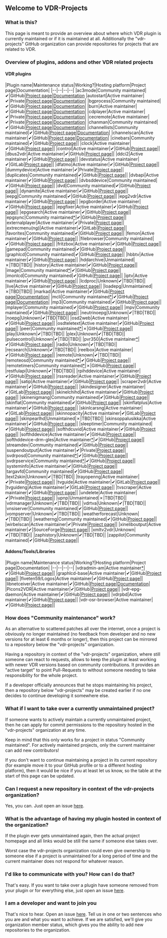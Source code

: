 ## Welcome to VDR-Projects

### What is this?

This page is meant to provide an overview about where which VDR plugin is currently maintained or if it is maintained at all. Additionally the "vdr-projects" GitHub organization can provide repositories for projects that are related to VDR.

### Overview of plugins, addons and other VDR related projects

#### VDR plugins

|Plugin name|Maintenance status|Working?|Hosting platform|Project page|Documentation|
|--|--|--|--|
|ac3mode|Community maintained|✔|GitHub|[Project page](https://github.com/vdr-projects/vdr-plugin-ac3mode)|[Documentation](https://github.com/vdr-projects/vdr-plugin-ac3mode/wiki)
|autostart|Active maintainer|✔|Private|[Project page](https://www.uli-eckhardt.de/vdr/autostart.en.shtml)|[Documentation](https://www.uli-eckhardt.de/vdr/autostart.en.shtml)|
|bgprocess|Community maintained|✔|GitHub|[Project page](https://github.com/vdr-projects/vdr-plugin-bgprocess)|[Documentation](https://github.com/vdr-projects/vdr-plugin-bgprocess/wiki)|
|burn|Active maintainer|✔|GitHub|[Project page](https://github.com/FireFlyVDR/vdr-plugin-burn)|[Documentation](https://github.com/FireFlyVDR/vdr-plugin-burn/blob/main/README)|
|cdplayer|Active maintainer|✔|Private|[Project page](https://uli-eckhardt.de/vdr/cdplayer.en.shtml)|[Documentation](https://uli-eckhardt.de/vdr/cdplayer.en.shtml)|
|cecremote|Active maintainer|✔|Private|[Project page](https://uli-eckhardt.de/vdr/cec.en.shtml)|[Documentation](https://uli-eckhardt.de/vdr/cec.en.shtml)|
|chanman|Community maintained|✔|GitHub|[Project page](https://github.com/vdr-projects/vdr-plugin-chanman)|[Documentation](https://github.com/vdr-projects/vdr-plugin-chanman/wiki)|
|channellists|Community maintained|✔|GitHub|[Project page](https://github.com/vdr-projects/vdr-plugin-channellists)|[Documentation](https://github.com/vdr-projects/vdr-plugin-channellists/wiki)|
|channelscan|Active maintainer|✔|GitHub|[Project page](https://github.com/ua0lnj/vdr-plugin-channelscan)|[Documentation](https://github.com/ua0lnj/vdr-plugin-channelscan/blob/master/README)|
|cinebars|Community maintained|✔|GitHub|[Project page](https://github.com/vdr-projects/vdr-plugin-cinebars)||
|clock|Active maintainer|✔|GitHub|[Project page](https://github.com/madmartin/vdr-clock)||
|control|Active maintainer|✔|GitHub|[Project page](https://github.com/wirbel-at-vdr-portal/vdr-plugin-control)||
|dbus2vdr|Active maintainer|✔|GitHub|[Project page](https://github.com/flensrocker/vdr-plugin-dbus2vdr)||
|ddci2|Active maintainer|✔|GitHub|[Project page](https://github.com/jasmin-j/vdr-plugin-ddci2)||
|devstatus|Active maintainer|✔|GitLab|[Project page](https://gitlab.com/kamel5/devstatus)||
|dfatmo|Active maintainer|✔|GitHub|[Project page](https://github.com/durchflieger/dfatmo)||
|dummydevice|Active maintainer|✔|Private|[Project page](http://phivdr.dyndns.org/vdr/vdr-dummydevice/)||
|duplicates|Community maintained|✔|GitHub|[Project page](https://github.com/vdr-projects/vdr-plugin-duplicates)||
|dvbapi|Active maintainer|✔|GitHub|[Project page](https://github.com/manio/vdr-plugin-dvbapi)||
|dvbsddevice|Community maintained|✔|GitHub|[Project page](https://github.com/vdr-projects/vdr-plugin-dvbsddevice)||
|dvd|Community maintained|✔|GitHub|[Project page](https://github.com/vdr-projects/vdr-plugin-dvd)||
|dynamite|Active maintainer|✔|GitHub|[Project page](https://github.com/MarkusEh/vdr-plugin-dynamite)||
|eepg|Community maintained|✔|GitHub|[Project page](https://github.com/vdr-projects/vdr-plugin-eepg)||
|epg2vdr|Active maintainer|✔|GitHub|[Project page](https://github.com/horchi/vdr-plugin-epg2vdr)||
|epgborder|Active maintainer|✔|GitHub|[Project page](https://github.com/M-Reimer/vdr-plugin-epgborder)||
|epgfixer|Active maintainer|✔|GitHub|[Project page](https://github.com/vdr-projects/vdr-plugin-epgfixer)||
|epgsearch|Active maintainer|✔|GitHub|[Project page](https://github.com/vdr-projects/vdr-plugin-epgsearch)||
|epgsync|Community maintained[*](https://www.vdr-portal.de/forum/index.php?thread/134129-https-github-com-vdr-projects-teilweise-wiederbelebt/&postID=1347159#post1347159)|✔|GitHub|[Project page](https://github.com/vdr-projects/vdr-plugin-epgsync)||
|externalplayer|Active maintainer|✔|Private|[Project page](https://www.uli-eckhardt.de/vdr/external.en.shtml)||
|extrecmenu(ng)|Active maintainer|✔|GitLab|[Project page](https://gitlab.com/kamel5/extrecmenung)||
|favorites|Community maintained|✔|GitHub|[Project page](https://github.com/vdr-projects/vdr-plugin-favorites)||
|femon|Active maintainer|✔|GitHub|[Project page](https://github.com/rofafor/vdr-plugin-femon)||
|filebrowser|Community maintained|✔|GitHub|[Project page](https://github.com/vdr-projects/vdr-plugin-filebrowser)||
|fritzbox|Active maintainer|✔|GitHub|[Project page](https://github.com/jowi24/vdr-fritz)||
|gamepad|Community maintained|✔|GitHub|[Project page](https://github.com/vdr-projects/vdr-plugin-gamepad)||
|graphlcd|Community maintained|✔|GitHub|[Project page](https://github.com/vdr-projects/vdr-plugin-graphlcd)||
|hbbtv|Active maintainer|✔|GitHub|[Project page](https://github.com/Zabrimus/vdr-plugin-hbbtv)||
|hddarchive|Unmaintained|✗|TBD|TBD||
|history|Active maintainer|✔|GitHub|[Project page](https://github.com/vdr-projects/vdr-plugin-history)||
|image|Community maintained[*](https://github.com/vdr-projects/vdr-plugin-image/issues/1#issuecomment-1200418878)|✔|GitHub|[Project page](https://github.com/vdr-projects/vdr-plugin-image)||
|imonlcd|Community maintained|✔|GitHub|[Project page](https://github.com/vdr-projects/vdr-plugin-imonlcd)||
|iptv|Active maintainer|✔|GitHub|[Project page](https://github.com/rofafor/vdr-plugin-iptv)||
|lcdproc|Unknown|✔|TBD|TBD||
|live|Active maintainer|✔|GitHub|[Project page](https://github.com/MarkusEh/vdr-plugin-live)||
|loadepg|Unmaintained|✗|TBD|TBD||
|markad|Active maintainer|✔|GitHub|[Project page](https://github.com/kfb77/vdr-plugin-markad)|[Documentation](https://github.com/kfb77/vdr-plugin-markad/wiki)|
|mcli|Community maintained[*](https://github.com/vdr-projects/vdr-plugin-mcli/pull/1#issuecomment-765527863)|✔|GitHub|[Project page](https://github.com/vdr-projects/vdr-plugin-mcli)|[Documentation](https://github.com/vdr-projects/vdr-plugin-mcli/blob/master/README)|
|mp3|Community maintained|✔|GitHub|[Project page](https://github.com/vdr-projects/vdr-plugin-mp3)||
|mplayer|Community maintained|✔|GitHub|[Project page](https://github.com/vdr-projects/vdr-plugin-mp3)||
|mpv|Community maintained|✔|GitHub|[Project page](https://github.com/vdr-projects/vdr-plugin-mpv)||
|neutrinoepg|Unknown|✔|TBD|TBD||
|noepg|Unknown|✔|TBD|TBD||
|osd2web|Active maintainer|✔|GitHub|[Project page](https://github.com/horchi/vdr-plugin-osd2web)||
|osdteletext|Active maintainer|✔|GitHub|[Project page](https://github.com/vdr-projects/vdr-plugin-osdteletext)||
|peer|Community maintained[*](https://www.vdr-portal.de/forum/index.php?thread/134129-https-github-com-vdr-projects-teilweise-wiederbelebt/&postID=1347159#post1347159)|✗|GitHub|[Project page](https://github.com/vdr-projects/vdr-plugin-peer)||
|play|Unknown|✔|TBD|TBD||
|plex|Unknown|✔|TBD|TBD||
|pulsecontrol|Unknown|✔|TBD|TBD||
|pvr350|Active maintainer[*](https://github.com/vdr-projects/vdr-projects.github.io/issues/15#issuecomment-1407390635)|✔|GitHub|[Project page](https://github.com/vdr-projects/vdr-plugin-pvr350)||
|radio|Unknown|✔|TBD|TBD||
|recsearch|Unknown|✔|TBD|TBD||
|reelbox|Active maintainer|✔|GitHub|[Project page](https://github.com/pbiering/vdr-plugin-reelbox)||
|remote|Unknown|✔|TBD|TBD||
|remoteosd|Community maintained[*](https://www.vdr-portal.de/forum/index.php?thread/134129-https-github-com-vdr-projects-teilweise-wiederbelebt/&postID=1347159#post1347159)|✔|GitHub|[Project page](https://github.com/vdr-projects/vdr-plugin-remoteosd)||
|remotetimers|Community maintained[*](https://www.vdr-portal.de/forum/index.php?thread/134129-https-github-com-vdr-projects-teilweise-wiederbelebt/&postID=1347159#post1347159)|✗|GitHub|[Project page](https://github.com/vdr-projects/vdr-plugin-remotetimers)||
|restfulapi|Unknown|✔|TBD|TBD||
|rpihddevice|Active maintainer|✔|GitHub|[Project page](https://github.com/reufer/rpihddevice)||
|rssreader|Active maintainer|✔|GitHub|[Project page](https://github.com/rofafor/vdr-plugin-rssreader)||
|satip|Active maintainer|✔|GitHub|[Project page](https://github.com/rofafor/vdr-plugin-satip)||
|scraper2vdr|Active maintainer|✔|GitHub|[Project page](https://github.com/horchi/scraper2vdr)||
|skindesigner|Active maintainer|✔|GitLab|[Project page](https://gitlab.com/kamel5/skindesigner)||
|skinelchihd|Active maintainer|✔|GitHub|[Project page](https://github.com/FireFlyVDR/vdr-plugin-skinelchihd)||
|skinenigmang|Community maintained|✔|GitHub|[Project page](https://github.com/vdr-projects/vdr-plugin-skinenigmang)||
|skinflat|Community maintained|✔|GitHub|[Project page](https://github.com/vdr-projects/vdr-plugin-skinflat)||
|skinflatplus|Active maintainer|✔|GitHub|[Project page](https://github.com/MegaV0lt/vdr-plugin-skinflatplus)||
|skinlcarsng|Active maintainer|✔|GitLab|[Project page](https://gitlab.com/kamel5/skinlcarsng)||
|skinnopacity|Active maintainer|✔|GitLab|[Project page](https://gitlab.com/kamel5/SkinNopacity)||
|skinpearlhd|Unmaintained|✗|TBD|TBD||
|skinsoppalusikka|Active maintainer|✔|GitHub|[Project page](https://github.com/rofafor/vdr-plugin-skinsoppalusikka)||
|sleeptimer|Community maintained|✔|GitHub|[Project page](https://github.com/vdr-projects/vdr-plugin-sleeptimer)||
|softhdcuvid|Active maintainer|✔|GitHub|[Project page](https://github.com/jojo61/vdr-plugin-softhdcuvid)||
|softhddevice|Active maintainer|✔|GitHub|[Project page](https://github.com/ua0lnj/vdr-plugin-softhddevice)||
|softhddevice-drm-gles|Active maintainer[*](https://github.com/vdr-projects/vdr-projects.github.io/issues/19)|✔|GitHub|[Project page](https://github.com/rellla/vdr-plugin-softhddevice-drm-gles)||
|streamdev|Community maintained|✔|GitHub|[Project page](https://github.com/vdr-projects/vdr-plugin-streamdev)||
|suspendoutput|Active maintainer|✔|Private|[Project page](http://phivdr.dyndns.org/vdr/vdr-suspendoutput/)||
|svdrposd|Community maintained[*](https://www.vdr-portal.de/forum/index.php?thread/134129-https-github-com-vdr-projects-teilweise-wiederbelebt/&postID=1347159#post1347159)|✔|GitHub|[Project page](https://github.com/vdr-projects/vdr-plugin-svdrposd)||
|svdrpservice|Community maintained[*](https://www.vdr-portal.de/forum/index.php?thread/134129-https-github-com-vdr-projects-teilweise-wiederbelebt/&postID=1347159#post1347159)|✔|GitHub|[Project page](https://github.com/vdr-projects/vdr-plugin-svdrpservice)||
|systeminfo|Active maintainer|✔|GitHub|[Project page](https://github.com/FireFlyVDR/vdr-plugin-systeminfo)||
|targavfd|Community maintained|✔|GitHub|[Project page](https://github.com/vdr-projects/vdr-plugin-targavfd)||
|text2skin|Unknown|✔|TBD|TBD||
|trayopenng|Active maintainer|✔|Private|[Project page](https://uli-eckhardt.de/vdr/trayopenng.en.shtml)||
|tvguide|Active maintainer|✔|GitLab|[Project page](https://gitlab.com/kamel5/tvguide)||
|tvguideng|Active maintainer|✔|GitLab|[Project page](https://gitlab.com/kamel5/tvguideng)||
|tvscraper|Active maintainer|✔|GitHub|[Project page](https://github.com/MarkusEh/vdr-plugin-tvscraper)||
|undelete|Active maintainer|✔|Private|[Project page](http://phivdr.dyndns.org/vdr/vdr-undelete/)||
|upnp|Unmaintained|✗|TBD|TBD||
|vdrmanager|Unknown|✔|TBD|TBD||
|vdrtva|Unknown|✔|TBD|TBD||
|vnsiserver|Community maintained|✔|GitHub|[Project page](https://github.com/vdr-projects/vdr-plugin-vnsiserver)||
|vompserver|Unknown|✔|TBD|TBD||
|weatherforecast|Unknown|✔|TBD|TBD||
|weatherng|Community maintained|✔|GitHub|[Project page](https://github.com/vdr-projects/vdr-plugin-weatherng)||
|wirbelscan|Active maintainer|✔|Private|[Project page](https://www.gen2vdr.de/wirbel/wirbelscan/index2.html)||
|xineliboutput|Active maintainer|✔|SourceForge|[Project page](https://sourceforge.net/projects/xineliboutput/)||
|xmltv2vdr|Unknown|✔|TBD|TBD||
|zaphistory|Unknown|✔|TBD|TBD||
|zappilot|Community maintained|✔|GitHub|[Project page](https://github.com/vdr-projects/vdr-plugin-zappilot)||

#### Addons/Tools/Libraries

|Plugin name|Maintenance status|Working?|Hosting platform|Project page|Documentation|
|--|--|--|--|
|vdradmin-am|Active maintainer[*](https://github.com/vdr-projects/vdradmin-am/issues/1#issuecomment-1424003723)|✔|GitHub|[Project page](https://github.com/vdr-projects/vdradmin-am)||
|graphlcd-base|Active maintainer|✔|GitHub|[Project page](https://github.com/M-Reimer/graphlcd-base)||
|fiveten59/Logos|Active maintainer|✔|GitHub|[Project page](https://github.com/fiveten59/Logos)||
|libnetceiver|Active maintainer|✔|GitHub|[Project page](https://github.com/vdr-projects/libnetceiver)|[Documentation](https://github.com/vdr-projects/libnetceiver/wiki)|
|Picons2VDR|Active maintainer|✔|GitHub|[Project page](https://github.com/MegaV0lt/Picons2VDR)||
|vdr-epg-daemon|Active maintainer|✔|GitHub|[Project page](https://github.com/horchi/vdr-epg-daemon)||
|vdrpbd|Active maintainer|✔|GitHub|[Project page](https://github.com/M-Reimer/vdrpbd)||
|vdr-osr-browser|Active maintainer|✔|GitHub|[Project page](https://github.com/Zabrimus/vdr-osr-browser)||

### How does "Community maintenance" work?

As an alternative to scattered patches all over the internet, once a project is obviously no longer maintained (no feedback from developer and no new versions for at least 6 months or longer), then this project can be mirrored to a repository below the "vdr-projects" organization.

Having a repository in context of the "vdr-projects" organization, where still someone can react to requests, allows to keep the plugin at least working with newer VDR versions based on community contributions. It provides an "active target" to point Pull-Requests to without someone needing to take responsibility for the whole project.

If a developer officially announces that he stops maintaining his project, then a repository below "vdr-projects" may be created earlier if no one decides to continue developing it somewhere else.


### What if I want to take over a currently unmaintained project?

If someone wants to actively maintain a currently unmaintained project, then he can apply for commit permissions to the repository hosted in the "vdr-projects" organization at any time.

Keep in mind that this only works for a project in status "Community maintained". For actively maintained projects, only the current maintainer can add new contributors!

If you don't want to continue maintaining a project in its current repository (for example move it to your GitHub profile or to a different hosting platform), then it would be nice if you at least let us know, so the table at the start of this page can be updated.

### Can I request a new repository in context of the vdr-projects organization?

Yes, you can. Just open an issue [here](https://github.com/vdr-projects/vdr-projects.github.io/issues).

### What is the advantage of having my plugin hosted in context of the organization?

If the plugin ever gets unmaintained again, then the actual project homepage and all links would be still the same if someone else takes over.

Worst case the vdr-projects organization could even give ownership to someone else if a project is unmaintained for a long period of time and the current maintainer does not respond for whatever reason.

### I'd like to communicate with you? How can I do that?
That's easy. If you want to take over a plugin have someone removed from your plugin or for everything else, just open an issue [here](https://github.com/vdr-projects/vdr-projects.github.io/issues).

### I am a developer and want to join you
That's nice to hear. Open an issue [here](https://github.com/vdr-projects/vdr-projects.github.io/issues). Tell us in one or two sentences who you are and what you want to achieve. If we are satisfied, we'll give you organization member status, which gives you the ability to add new repositories to the organization.
